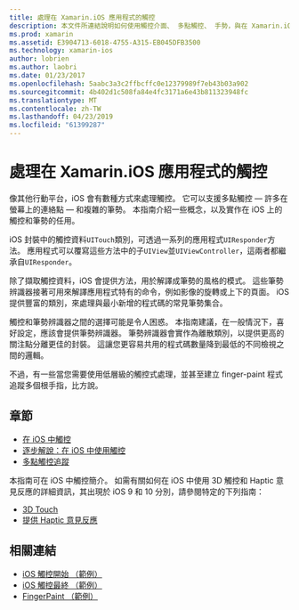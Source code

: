 ```yaml
---
title: 處理在 Xamarin.iOS 應用程式的觸控
description: 本文件所連結說明如何使用觸控介面、 多點觸控、 手勢，與在 Xamarin.iOS 應用程式的 3D 觸控的指南。
ms.prod: xamarin
ms.assetid: E3904713-6018-4755-A315-EB045DFB3500
ms.technology: xamarin-ios
author: lobrien
ms.author: laobri
ms.date: 01/23/2017
ms.openlocfilehash: 5aabc3a3c2ffbcffc0e12379989f7eb43b03a902
ms.sourcegitcommit: 4b402d1c508fa84e4fc3171a6e43b811323948fc
ms.translationtype: MT
ms.contentlocale: zh-TW
ms.lasthandoff: 04/23/2019
ms.locfileid: "61399287"
---
```

# <a name="handling-touch-in-xamarinios-apps"></a>處理在 Xamarin.iOS 應用程式的觸控

像其他行動平台，iOS 會有數種方式來處理觸控。 它可以支援多點觸控 — 許多在螢幕上的連絡點 — 和複雜的筆勢。 本指南介紹一些概念，以及實作在 iOS 上的觸控和筆勢的任用。

iOS 封裝中的觸控資料`UITouch`類別，可透過一系列的應用程式`UIResponder`方法。 應用程式可以覆寫這些方法中的子`UIView`並`UIViewController`，這兩者都繼承自`UIResponder`。

除了擷取觸控資料，iOS 會提供方法，用於解譯成筆勢的風格的模式。 這些筆勢辨識器接著可用來解譯應用程式特有的命令，例如影像的旋轉或上下的頁面。 iOS 提供豐富的類別，來處理與最小新增的程式碼的常見筆勢集合。

觸控和筆勢辨識器之間的選擇可能是令人困惑。 本指南建議，在一般情況下，喜好設定，應該會提供筆勢辨識器。 筆勢辨識器會實作為離散類別，以提供更高的關注點分離更佳的封裝。 這讓您更容易共用的程式碼數量降到最低的不同檢視之間的邏輯。

不過，有一些當您需要使用低層級的觸控式處理，並甚至建立 finger-paint 程式追蹤多個根手指，比方說。

## <a name="sections"></a>章節

-  [在 iOS 中觸控](touch-in-ios.md)
-  [逐步解說：在 iOS 中使用觸控](ios-touch-walkthrough.md)
-  [多點觸控追蹤](touch-tracking.md)

本指南可在 iOS 中觸控簡介。 如需有關如何在 iOS 中使用 3D 觸控和 Haptic 意見反應的詳細資訊，其出現於 iOS 9 和 10 分別，請參閱特定的下列指南：

* [3D Touch](~/ios/platform/3d-touch.md)
* [提供 Haptic 意見反應](~/ios/user-interface/ios-ui/haptic-feedback.md)

## <a name="related-links"></a>相關連結

- [iOS 觸控開始 （範例）](https://developer.xamarin.com/samples/monotouch/ApplicationFundamentals/Touch_start)
- [iOS 觸控最終 （範例）](https://developer.xamarin.com/samples/monotouch/ApplicationFundamentals/Touch_final)
- [FingerPaint （範例）](https://developer.xamarin.com/samples/monotouch/ApplicationFundamentals/FingerPaint)
